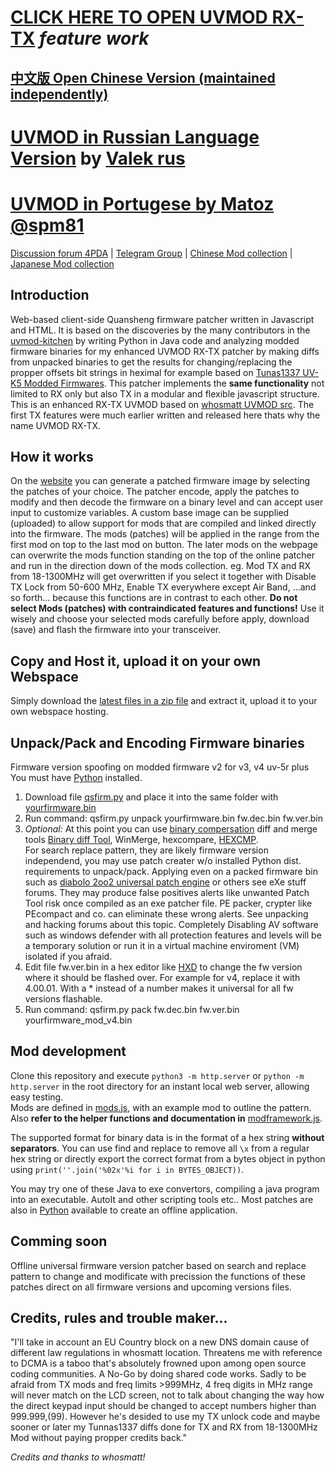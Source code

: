 # [CLICK HERE TO OPEN UVMOD RX-TX](http://uvmod.ddns.net/) *feature work*
## [中文版 Open Chinese Version (maintained independently)](https://uvmod.xanyi.eu.org/)
# [UVMOD in Russian Language Version](https://uvmod.valek.net.ru/) by [Valek rus](https://github.com/valekrus/uvmod-russian)
# [UVMOD in Portugese by Matoz @spm81](https://meshtastic.pt/QuanSheng/)

[Discussion forum 4PDA](https://4pda.to/forum/index.php?showtopic=1071343&st=0) | [Telegram Group](https://t.me/uv_k5/34434) | [Chinese Mod collection](https://www.zhihu.com/people/troilusxi) | [Japanese Mod collection](https://www.nazononiku.com/uncategorized/uv-k5%E3%81%AE%E3%83%95%E3%82%A1%E3%83%BC%E3%83%A0%E3%82%A6%E3%82%A7%E3%82%A2%E3%82%92%E3%82%AB%E3%82%B9%E3%82%BF%E3%83%9E%E3%82%A4%E3%82%BA/686/)

## Introduction

Web-based client-side Quansheng firmware patcher written in Javascript and HTML.
It is based on the discoveries by the many contributors in the [uvmod-kitchen](https://github.com/amnemonic/Quansheng_UV-K5_Firmware/tree/main/uvmod_kitchen) by writing Python in Java code and analyzing modded firmware binaries for my enhanced UVMOD RX-TX patcher by making diffs from unpacked binaries to get the results for changing/replacing the propper offsets bit strings in heximal for example based on [Tunas1337 UV-K5 Modded Firmwares](https://github.com/Tunas1337/UV-K5-Modded-Firmwares). This patcher implements the **same functionality** not limited to RX only but also TX in a modular and flexible javascript structure. This is an enhanced RX-TX UVMOD based on [whosmatt UVMOD src](https://github.com/whosmatt/uvmod). The first TX features were much earlier written and released here thats why the name UVMOD RX-TX.

## How it works
On the [website](https://recon.ddns.net/) you can generate a patched firmware image by selecting the patches of your choice. The patcher encode, apply the patches to modify and then decode the firmware on a binary level and can accept user input to customize variables. A custom base image can be supplied (uploaded) to allow support for mods that are compiled and linked directly into the firmware. The mods (patches) will be applied in the range from the first mod on top to the last mod on button. The later mods on the webpage can overwrite the mods function standing on the top of the online patcher and run in the direction down of the mods collection. eg. Mod TX and RX from 18-1300MHz will get overwritten if you select it together with Disable TX Lock from 50-600 MHz, Enable TX everywhere except Air Band, ...and so forth... because this functions are in contrast to each other. 
**Do not select Mods (patches) with contraindicated features and functions!**
Use it wisely and choose your selected mods carefully before apply, download (save) and flash the firmware into your transceiver.

## Copy and Host it, upload it on your own Webspace

Simply download the [latest files in a zip file](https://github.com/RE3CON/uvmod/archive/refs/heads/main.zip) and extract it, upload it to your own webspace hosting.

## Unpack/Pack and Encoding Firmware binaries

Firmware version spoofing on modded firmware v2 for v3, v4 uv-5r plus<br>
You must have [Python](https://www.python.org/downloads/) installed.
1. Download file [qsfirm.py](https://github.com/RE3CON/Quansheng_UV-K5_Firmware/blob/main/firmware/qsfirm.py) and place it into the same folder with [yourfirmware.bin](https://github.com/RE3CON/Quansheng_UV-K5_Firmware/tree/main/firmware)
3. Run command: qsfirm.py unpack yourfirmware.bin fw.dec.bin fw.ver.bin
4. *Optional:* At this point you can use [binary compersation](https://en.m.wikipedia.org/wiki/Comparison_of_file_comparison_tools) diff and merge tools [Binary diff Tool](https://www.guiffy.com/Binary-Diff-Tool.html), WinMerge, hexcompare, [HEXCMP](https://hexcmp.en.lo4d.com/windows).<br> For search replace pattern, they are likely firmware version independend, you may use patch creater w/o installed Python dist. requirements to unpack/pack. Applying even on a packed firmware bin such as [diabolo 2oo2 universal patch engine](https://github.com/RE3CON/diablo2oo2-s-Universal-Patcher-dUP-Windows) or others see eXe stuff forums. They may produce false positives alerts like unwanted Patch Tool risk once compiled as an exe patcher file. PE packer, crypter like PEcompact and co. can eliminate these wrong alerts. See unpacking and hacking forums about this topic. Completely Disabling AV software such as windows defender with all protection features and levels will be a temporary solution or run it in a virtual machine enviroment (VM) isolated if you afraid.
5. Edit file fw.ver.bin in a hex editor like [HXD](https://mh-nexus.de/en/hxd/) to change the fw version where it should be flashed over. For example for v4, replace it with 4.00.01. With a * instead of a number makes it universal for all fw versions flashable.
6. Run command: qsfirm.py pack fw.dec.bin fw.ver.bin yourfirmware_mod_v4.bin

## Mod development

Clone this repository and execute `python3 -m http.server` or `python -m http.server` in the root directory for an instant local web server, allowing easy testing.  
Mods are defined in [mods.js](mods.js), with an example mod to outline the pattern.  
Also __refer to the helper functions and documentation in__ [modframework.js](js/modframework.js).  

The supported format for binary data is in the format of a hex string __without separators__. You can use find and replace to remove all `\x` from a regular hex string or directly export the correct format from a bytes object in python using `print(''.join('%02x'%i for i in BYTES_OBJECT))`.

You may try one of these Java to exe convertors, compiling a java program into an executable. AutoIt and other scripting tools etc.. Most patches are also in [Python](https://github.com/amnemonic/Quansheng_UV-K5_Firmware/tree/main/uvmod_kitchen) available  to create an offline application.

## **Comming soon** 
Offline universal firmware version patcher
based on search and replace pattern to change and modificate with precission the functions of these patches direct on all firmware versions and upcoming versions files.<br>

## Credits, rules and trouble maker...
"I'll take in account an EU Country block on a new DNS domain cause of different law regulations in whosmatt location. Threatens me with reference to DCMA is a taboo that's absolutely frowned upon among open source coding communities. A No-Go by doing shared code works. Sadly to be afraid from TX mods and freq limits >999MHz, 4 freq digits in MHz range will never match on the LCD screen, not to talk about changing the way how the direct keypad input should be changed to accept numbers higher than 999.999,(99). However he's desided to use my TX unlock code and maybe sooner or later my Tunnas1337 diffs done for TX and RX from 18-1300MHz Mod without paying propper credits back."

*Credits and thanks to whosmatt!*
